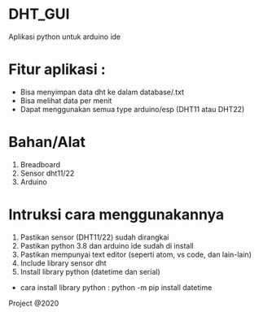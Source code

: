 # DHT_GUI

Aplikasi python untuk arduino ide

# Fitur aplikasi : 
- Bisa menyimpan data dht ke dalam database/.txt
- Bisa melihat data per menit
- Dapat menggunakan semua type arduino/esp (DHT11 atau DHT22)

# Bahan/Alat
1. Breadboard
2. Sensor dht11/22
3. Arduino 

# Intruksi cara menggunakannya
1. Pastikan sensor (DHT11/22) sudah dirangkai
2. Pastikan python 3.8 dan arduino ide sudah di install
3. Pastikan mempunyai text editor (seperti atom, vs code, dan lain-lain)
4. Include library sensor dht
5. Install library python (datetime dan serial)
* cara install library python :
  python -m pip install datetime
  
 Project @2020
